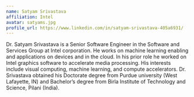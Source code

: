 ```yaml
---
name: Satyam Srivastava
affiliation: Intel
avatar: satyams.jpg
profile_url: https://www.linkedin.com/in/satyam-srivastava-405a6931/
---
```

Dr. Satyam Srivastava  is a Senior Software Engineer in the Software and Services Group at Intel corporation. He works on machine learning enabling and applications on devices and in the cloud. In his prior role he worked on Intel graphics software to accelerate media processing. His interests include visual computing, machine learning, and compute accelerators. Dr. Srivastava obtained his Doctorate degree from Purdue university (West Lafayette, IN) and Bachelor’s degree from Birla Institute of Technology and Science, Pilani (India).
